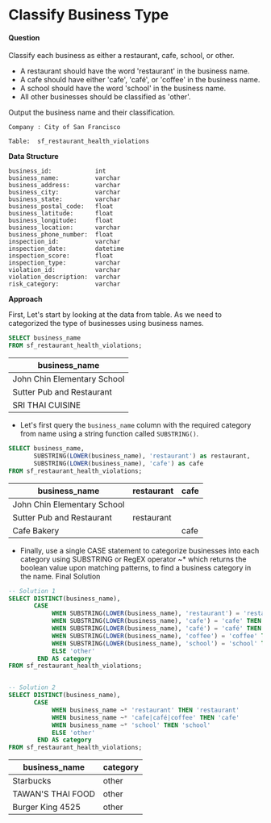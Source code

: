 # Classify Business Type

#### Question

Classify each business as either a restaurant, cafe, school, or other.

- A restaurant should have the word 'restaurant' in the business name.
- A cafe should have either 'cafe', 'café', or 'coffee' in the business name.
- A school should have the word 'school' in the business name.
- All other businesses should be classified as 'other'.

Output the business name and their classification.

`Company : City of San Francisco`

`Table:  sf_restaurant_health_violations`

**Data Structure**

```
business_id:            int
business_name:          varchar
business_address:       varchar
business_city:          varchar
business_state:         varchar
business_postal_code:   float
business_latitude:      float
business_longitude:     float
business_location:      varchar
business_phone_number:  float
inspection_id:          varchar
inspection_date:        datetime
inspection_score:       float
inspection_type:        varchar
violation_id:           varchar
violation_description:  varchar
risk_category:          varchar
```

**Approach**

First, Let's start by looking at the data from table. As we need to categorized the type of businesses using business names.

```sql
SELECT business_name
FROM sf_restaurant_health_violations;
```

| business_name               |
| --------------------------- |
| John Chin Elementary School |
| Sutter Pub and Restaurant   |
| SRI THAI CUISINE            |

- Let's first query the `business_name` column with the required category from name using a string function called `SUBSTRING()`.

```sql
SELECT business_name,
       SUBSTRING(LOWER(business_name), 'restaurant') as restaurant,
       SUBSTRING(LOWER(business_name), 'cafe') as cafe
FROM sf_restaurant_health_violations;
```

| business_name               | restaurant | cafe |
| --------------------------- | ---------- |:---- |
| John Chin Elementary School |            |      |
| Sutter Pub and Restaurant   | restaurant |      |
| Cafe Bakery                 |            | cafe |

- Finally, use a single CASE statement to categorize businesses into each category using SUBSTRING or RegEX operator ~* which returns the boolean value upon matching patterns, to find a business category in the name.
Final Solution

```sql
-- Solution 1
SELECT DISTINCT(business_name),
       CASE 
            WHEN SUBSTRING(LOWER(business_name), 'restaurant') = 'restaurant' THEN 'restaurant'
            WHEN SUBSTRING(LOWER(business_name), 'cafe') = 'cafe' THEN 'cafe'
            WHEN SUBSTRING(LOWER(business_name), 'café') = 'café' THEN 'cafe'
            WHEN SUBSTRING(LOWER(business_name), 'coffee') = 'coffee' THEN 'cafe'
            WHEN SUBSTRING(LOWER(business_name), 'school') = 'school' THEN 'school'
            ELSE 'other'
        END AS category
FROM sf_restaurant_health_violations;


-- Solution 2
SELECT DISTINCT(business_name),
       CASE 
            WHEN business_name ~* 'restaurant' THEN 'restaurant'
            WHEN business_name ~* 'cafe|café|coffee' THEN 'cafe'
            WHEN business_name ~* 'school' THEN 'school'
            ELSE 'other'
        END AS category
FROM sf_restaurant_health_violations;
```

| business_name     | category |
| ----------------- | -------- |
| Starbucks         | other    |
| TAWAN'S THAI FOOD | other    |
| Burger King 4525  | other    |

